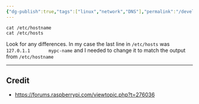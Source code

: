```yaml
---
{"dg-publish":true,"tags":["linux","network","DNS"],"permalink":"/developer/Linux/Raspberry hostname mismatch/","dgPassFrontmatter":true}
---
```



```shell
cat /etc/hostname
cat /etc/hosts
```

Look for any differences. In my case the last line in `/etc/hosts` was `127.0.1.1       mypc-name` and I needed to change it to match the output from `/etc/hostname`

---
## Credit
- https://forums.raspberrypi.com/viewtopic.php?t=276036